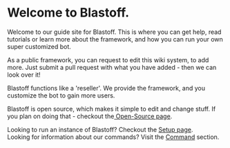 # Welcome to Blastoff.

Welcome to our guide site for Blastoff. This is where you can get help, read tutorials or learn more about the framework, and how you can run your own super customized bot.  
  
As a public framework, you can request to edit this wiki system, to add more. Just submit a pull request with what you have added - then we can look over it!

Blastoff functions like a 'reseller'. We provide the framework, and you customize the bot to gain more users. 

Blastoff is open source, which makes it simple to edit and change stuff. If you plan on doing that - checkout the[ Open-Source page](setup/open-source-license.md).  


Looking to run an instance of Blastoff? Checkout the [Setup page](setup/setup-blastoff.md).  
Looking for information about our commands? Visit the [Command](commands/untitled.md) section.


